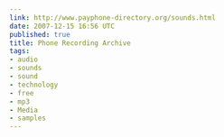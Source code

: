 ```yaml
---
link: http://www.payphone-directory.org/sounds.html
date: 2007-12-15 16:56 UTC
published: true
title: Phone Recording Archive
tags:
- audio
- sounds
- sound
- technology
- free
- mp3
- Media
- samples
---
```



